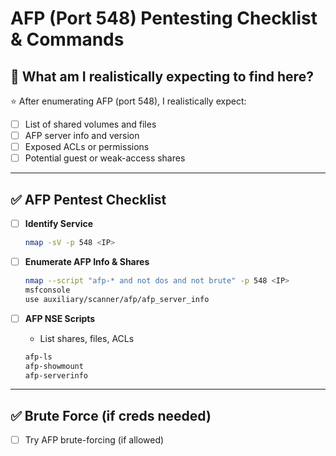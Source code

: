 # AFP (Port 548) Pentesting Checklist & Commands

## 🎯 What am I realistically expecting to find here?

⭐ After enumerating AFP (port 548), I realistically expect:

- [ ] List of shared volumes and files
- [ ] AFP server info and version
- [ ] Exposed ACLs or permissions
- [ ] Potential guest or weak-access shares

---

## ✅ AFP Pentest Checklist

- [ ] **Identify Service**
    ```bash
    nmap -sV -p 548 <IP>
    ```

- [ ] **Enumerate AFP Info & Shares**
    ```bash
    nmap --script "afp-* and not dos and not brute" -p 548 <IP>
    msfconsole
    use auxiliary/scanner/afp/afp_server_info
    ```

- [ ] **AFP NSE Scripts**
    - List shares, files, ACLs
    ```bash
    afp-ls
    afp-showmount
    afp-serverinfo
    ```

---

## ✅ Brute Force (if creds needed)

- [ ] Try AFP brute-forcing (if allowed)

